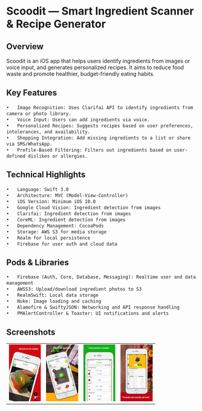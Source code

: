 

# Scoodit — Smart Ingredient Scanner & Recipe Generator

## Overview

Scoodit is an iOS app that helps users identify ingredients from images or voice input, and generates personalized recipes. It aims to reduce food waste and promote healthier, budget-friendly eating habits.


## Key Features
	•	Image Recognition: Uses Clarifai API to identify ingredients from camera or photo library.
	•	Voice Input: Users can add ingredients via voice.
	•	Personalized Recipes: Suggests recipes based on user preferences, intolerances, and availability.
	•	Shopping Integration: Add missing ingredients to a list or share via SMS/WhatsApp.
	•	Profile-Based Filtering: Filters out ingredients based on user-defined dislikes or allergies.

## Technical Highlights
	•	Language: Swift 3.0
	•	Architecture: MVC (Model-View-Controller)
	•	iOS Version: Minimum iOS 10.0
    •	Google Cloud Vision: Ingredient detection from images
    •	Clarifai: Ingredient detection from images
    •	CoreML: Ingredient detection from images
	•	Dependency Management: CocoaPods
	•	Storage: AWS S3 for media storage
	•	Realm for local persistence
	•	Firebase for user auth and cloud data

## Pods & Libraries
	•	Firebase (Auth, Core, Database, Messaging): Realtime user and data management
	•	AWSS3: Upload/download ingredient photos to S3
	•	RealmSwift: Local data storage
	•	Nuke: Image loading and caching
	•	Alamofire & SwiftyJSON: Networking and API response handling
	•	PMAlertController & Toaster: UI notifications and alerts
	

## Screenshots
<table>
  <tr>
    <td><img src="./../assets/scoodit/scoodit-01.jpeg" alt="App" height="150"></td>
    <td><img src="./../assets/scoodit/scoodit-02.jpeg" alt="App" height="150"></td>
    <td><img src="./../assets/scoodit/scoodit-03.jpeg" alt="App" height="150"></td>
    <td><img src="./../assets/scoodit/scoodit-04.jpeg" alt="App" height="150"></td>
  </tr>
</table>
